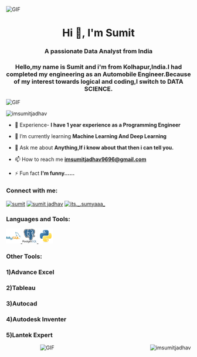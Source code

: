 
<img align="center" alt="GIF" src="https://www.nielsen.com/wp-content/uploads/sites/3/2019/04/data-science-icon-animation-banner-clockwise.gif?fit=1200%2C400" width="8000" height="300" />

<h1 align="center">Hi 👋, I'm Sumit</h1>
<h3 align="center">A passionate Data Analyst from India</h3>

<h3 align="center">Hello,my name is Sumit and i'm from Kolhapur,India.I had completed my engineering as an Automobile Engineer.Because of my interest towards logical and coding,I switch to DATA SCIENCE.</h3>

<img align="center" alt="GIF" src="https://cdn.dribbble.com/users/1162077/screenshots/3848914/programmer.gif" width="400" height="300" />


<p align="left"> <img src="https://komarev.com/ghpvc/?username=imsumitjadhav&label=Profile%20views&color=0e75b6&style=flat" alt="imsumitjadhav" /> </p>


- 🔭 Experience- **I have 1 year experience as a Programming Engineer**

- 🌱 I’m currently learning **Machine Learning And Deep Learning**

- 💬 Ask me about **Anything,If i know about that then i can tell you.**

- 📫 How to reach me **imsumitjadhav9696@gmail.com**

- ⚡ Fun fact **I'm funny......**

<h3 align="left">Connect with me:</h3>
<p align="left">
<a href="https://twitter.com/sumit" target="blank"><img align="center" src="https://raw.githubusercontent.com/rahuldkjain/github-profile-readme-generator/master/src/images/icons/Social/twitter.svg" alt="sumit" height="30" width="40" /></a>
<a href="https://linkedin.com/in/sumit jadhav" target="blank"><img align="center" src="https://raw.githubusercontent.com/rahuldkjain/github-profile-readme-generator/master/src/images/icons/Social/linked-in-alt.svg" alt="sumit jadhav" height="30" width="40" /></a>
<a href="https://instagram.com/its._.sumyaaa_" target="blank"><img align="center" src="https://raw.githubusercontent.com/rahuldkjain/github-profile-readme-generator/master/src/images/icons/Social/instagram.svg" alt="its._.sumyaaa_" height="30" width="40" /></a>
</p>


<h3 align="left">Languages and Tools:</h3>
<p align="left"> <a href="https://www.mysql.com/" target="_blank" rel="noreferrer"> <img src="https://raw.githubusercontent.com/devicons/devicon/master/icons/mysql/mysql-original-wordmark.svg" alt="mysql" width="40" height="40"/> </a> <a href="https://www.postgresql.org" target="_blank" rel="noreferrer"> <img src="https://raw.githubusercontent.com/devicons/devicon/master/icons/postgresql/postgresql-original-wordmark.svg" alt="postgresql" width="40" height="40"/> </a> <a href="https://www.python.org" target="_blank" rel="noreferrer"> <img src="https://raw.githubusercontent.com/devicons/devicon/master/icons/python/python-original.svg" alt="python" width="40" height="40"/> </a>
</p>

 
<h3 align="left">Other Tools:</h3> 
<h3 align="left">1)Advance Excel</h3> 
<h3 align="left">2)Tableau</h3> 
<h3 align="left">3)Autocad</h3> 
<h3 align="left">4)Autodesk Inventer</h3> 
<h3 align="left">5)Lantek Expert</h3> 
                                                                                                                                                     
<p><img align="right" src="https://github-readme-streak-stats.herokuapp.com/?user=imsumitjadhav&" alt="imsumitjadhav" /></p><img align="right" alt="GIF" src="https://miro.medium.com/max/800/1*em5HcTFZIQw90qIgdbYjVg.gif" width="300" height="300" />

